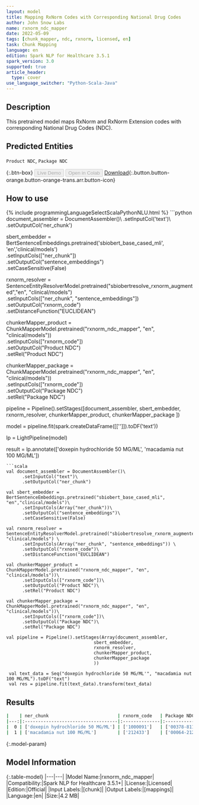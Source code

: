 ```yaml
---
layout: model
title: Mapping RxNorm Codes with Corresponding National Drug Codes
author: John Snow Labs
name: rxnorm_ndc_mapper
date: 2022-05-09
tags: [chunk_mapper, ndc, rxnorm, licensed, en]
task: Chunk Mapping
language: en
edition: Spark NLP for Healthcare 3.5.1
spark_version: 3.0
supported: true
article_header:
  type: cover
use_language_switcher: "Python-Scala-Java"
---
```


## Description

This pretrained model maps RxNorm and RxNorm Extension codes with corresponding National Drug Codes (NDC).

## Predicted Entities

`Product NDC`, `Package NDC`

{:.btn-box}
<button class="button button-orange" disabled>Live Demo</button>
<button class="button button-orange" disabled>Open in Colab</button>
[Download](https://s3.amazonaws.com/auxdata.johnsnowlabs.com/clinical/models/rxnorm_ndc_mapper_en_3.5.1_3.0_1652076748381.zip){:.button.button-orange.button-orange-trans.arr.button-icon}

## How to use



<div class="tabs-box" markdown="1">
{% include programmingLanguageSelectScalaPythonNLU.html %}
```python
document_assembler = DocumentAssembler()\
      .setInputCol('text')\
      .setOutputCol('ner_chunk')

sbert_embedder = BertSentenceEmbeddings.pretrained('sbiobert_base_cased_mli', 'en','clinical/models')\
      .setInputCols(["ner_chunk"])\
      .setOutputCol("sentence_embeddings")\
      .setCaseSensitive(False)
    
rxnorm_resolver = SentenceEntityResolverModel.pretrained("sbiobertresolve_rxnorm_augmented","en", "clinical/models") \
      .setInputCols(["ner_chunk", "sentence_embeddings"]) \
      .setOutputCol("rxnorm_code")\
      .setDistanceFunction("EUCLIDEAN")

chunkerMapper_product = ChunkMapperModel.pretrained("rxnorm_ndc_mapper", "en", "clinical/models"))\
      .setInputCols(["rxnorm_code"])\
      .setOutputCol("Product NDC")\
      .setRel("Product NDC") 

chunkerMapper_package = ChunkMapperModel.pretrained("rxnorm_ndc_mapper", "en", "clinical/models"))\
      .setInputCols(["rxnorm_code"])\
      .setOutputCol("Package NDC")\
      .setRel("Package NDC") 

pipeline = Pipeline().setStages([document_assembler,
                                 sbert_embedder,
                                 rxnorm_resolver,
                                 chunkerMapper_product,
                                 chunkerMapper_package
                                 ])

model = pipeline.fit(spark.createDataFrame([['']]).toDF('text')) 

lp = LightPipeline(model)

result = lp.annotate(['doxepin hydrochloride 50 MG/ML', 'macadamia nut 100 MG/ML'])

```
```scala
val document_assembler = DocumentAssembler()\
      .setInputCol("text")\
      .setOutputCol("ner_chunk")

val sbert_embedder = BertSentenceEmbeddings.pretrained("sbiobert_base_cased_mli", "en","clinical/models")\
      .setInputCols(Array("ner_chunk"))\
      .setOutputCol("sentence_embeddings")\
      .setCaseSensitive(False)
    
val rxnorm_resolver = SentenceEntityResolverModel.pretrained("sbiobertresolve_rxnorm_augmented","en", "clinical/models") \
      .setInputCols(Array("ner_chunk", "sentence_embeddings")) \
      .setOutputCol("rxnorm_code")\
      .setDistanceFunction("EUCLIDEAN")

val chunkerMapper_product = ChunkMapperModel.pretrained("rxnorm_ndc_mapper", "en", "clinical/models"))\
      .setInputCols(["rxnorm_code"])\
      .setOutputCol("Product NDC")\
      .setRel("Product NDC")  

val chunkerMapper_package = ChunkMapperModel.pretrained("rxnorm_ndc_mapper", "en", "clinical/models"))\
      .setInputCols(["rxnorm_code"])\
      .setOutputCol("Package NDC")\
      .setRel("Package NDC") 

val pipeline = Pipeline().setStages(Array(document_assembler,
                                 sbert_embedder,
                                 rxnorm_resolver,
                                 chunkerMapper_product,
                                 chunkerMapper_package
                                 ))

 val text_data = Seq("doxepin hydrochloride 50 MG/ML'", "macadamia nut 100 MG/ML").toDF("text")
 val res = pipeline.fit(text_data).transform(text_data)
```
</div>

## Results

```bash
|    | ner_chunk                          | rxnorm_code   | Package NDC    | Product NDC    |
|---:|:-----------------------------------|:--------------|:---------------|:---------------|
|  0 | ['doxepin hydrochloride 50 MG/ML'] | ['1000091']   | ['00378-8117'] | ['00378-8117'] |
|  1 | ['macadamia nut 100 MG/ML']        | ['212433']    | ['00064-2120'] | ['00064-2120'] |

```

{:.model-param}
## Model Information

{:.table-model}
|---|---|
|Model Name:|rxnorm_ndc_mapper|
|Compatibility:|Spark NLP for Healthcare 3.5.1+|
|License:|Licensed|
|Edition:|Official|
|Input Labels:|[chunk]|
|Output Labels:|[mappings]|
|Language:|en|
|Size:|4.2 MB|
